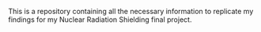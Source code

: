 This is a repository containing all the necessary information to replicate my findings for my Nuclear Radiation Shielding final project. 
